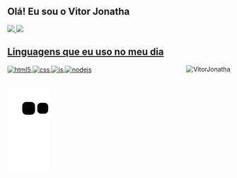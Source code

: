 ## Olá! Eu sou o Vitor Jonatha

<div>
<a href="https://github.com/VitorJonatha">
<img height="180em" src="https://github-readme-stats.vercel.app/api?username=VitorJonatha&show_icons=true&theme=dark&include_all_commits=true&count_private=true"/>
<img height="170em" src="https://github-readme-stats.vercel.app/api/top-langs/?username=VitorJonatha&layout=compact&langs_count=7&theme=dark"/>
</div>

## Linguagens que eu uso no meu dia

<div style="display: inline_block">
  <img align="center" alt="html5" src="https://img.shields.io/badge/HTML5-E34F26?style=for-the-badge&logo=html5&logoColor=white" />
  <img align="center" alt="css" src="https://img.shields.io/badge/CSS-1572B6?style=for-the-badge&logo=css3&logoColor=white" />
  <img align="center" alt="js" src="https://img.shields.io/badge/JavaScript-F7DF1E?style=for-the-badge&logo=javascript&logoColor=black" />
  <img align="center" alt="nodejs" src="https://img.shields.io/badge/Python-306998?style=for-the-badge&logo=Python&logoColor=white" />
  <img align="right" alt="VitorJonatha"  src="https://user-images.githubusercontent.com/110053991/218093765-1282af60-52e9-4298-b64a-1cb4756c2f7d.png" />
</div><br/>

![Snake animation](https://github.com/VitorJonatha/VitorJonatha/blob/output/github-contribution-grid-snake.svg)
